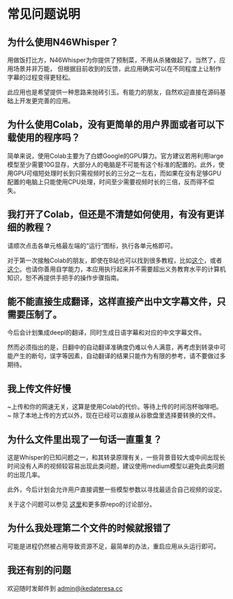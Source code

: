 # 常见问题说明

## 为什么使用N46Whisper？
用做饭打比方，N46Whisper为你提供了预制菜，不用从杀猪做起了。当然了，应用场景并非万能， 但根据目前收到的反馈，此应用确实可以在不同程度上让制作字幕的过程变得更轻松。

此应用也是希望提供一种思路来抛砖引玉。有能力的朋友，自然欢迎直接在源码基础上开发更完善的应用。

## 为什么使用Colab，没有更简单的用户界面或者可以下载使用的程序吗？
简单来说，使用Colab主要为了白嫖Google的GPU算力。官方建议若用利用large模型至少需要10G显存，大部分人的电脑是不可能有这个标准的配置的。此外，使用GPU可缩短处理时长到只需视频时长的三分之一左右，而如果在没有足够GPU配置的电脑上只能使用CPU处理，时间至少需要视频时长的三倍，反而得不偿失。

## 我打开了Colab，但还是不清楚如何使用，有没有更详细的教程？
请顺次点击各单元格最左端的“运行“图标，执行各单元格即可。

对于第一次接触Colab的朋友，即使在B站也可以找到很多教程，比如[这个](https://www.bilibili.com/video/BV13K4y1P7dx)，或者[这个](https://www.bilibili.com/video/BV1kd4y1g7Tq)。也请你善用自学能力，本应用执行起来并不需要超出义务教育水平的计算机知识，恕不再提供手把手的操作步骤指南。

## 能不能直接生成翻译，这样直接产出中文字幕文件，只需要压制了。
今后会计划集成deepl的翻译，同时生成日语字幕和对应的中文字幕文件。

然而必须指出的是，日翻中的自动翻译准确度仍难以令人满意，再考虑到转录中可能产生的断句，误字等因素，自动翻译的结果只能作为有限的参考，请不要做过多期待。

## 我上传文件好慢
~上传和你的网速无关，这算是使用Colab的代价。等待上传的时间泡杯咖啡吧。~
除了本地上传的方式以外，现在已经可以直接从谷歌盘里选择要转换的文件。

## 为什么文件里出现了一句话一直重复？
这是Whisper的已知问题之一，和其转录原理有关，一些背景音较大或中间出现长时间没有人声的视频较容易出现此类问题，建议使用medium模型以避免此类问题的出现几率。

此外，今后计划会允许用户直接调整一些模型参数以寻找最适合自己视频的设定。

关于这个问题可以参见 [这里](https://github.com/openai/whisper/discussions/192)和更多原repo的讨论部分。

## 为什么我处理第二个文件的时候就报错了
可能是进程仍然被占用导致资源不足，最简单的办法，重启应用从头运行即可。

## 我还有别的问题
欢迎随时发邮件到 admin@ikedateresa.cc

